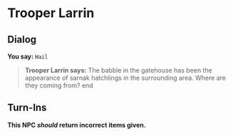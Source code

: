 # Trooper Larrin


## Dialog

**You say:** `Hail`



>**Trooper Larrin says:** The babble in the gatehouse has been the appearance of sarnak hatchlings in the surrounding area.  Where are they coming from?
end



## Turn-Ins



**This NPC *should* return incorrect items given.**





